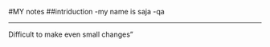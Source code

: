#MY notes
##intriduction
-my name is saja
-qa

-----------------------------------------------

Difficult to make even small changes”
